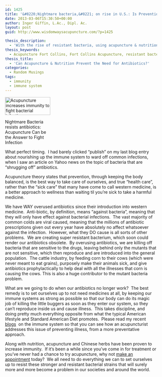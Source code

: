 ```yaml
---
id: 1425
title: '&#8220;Nightmare bacteria,&#8221; on rise in U.S.: Is Prevention via Acupuncture &#038; Nutrition a Better Approach to Health Care?'
date: 2013-03-06T15:30:50+00:00
author: Inger Giffin, L.Ac., Dipl. Ac.
layout: post
guid: http://www.wisdomwaysacupuncture.com/?p=1425

thesis_description:
  - 'With the rise of resistant bacteria, using acupuncture & nutrition to prevent infections is more important than ever.   '
thesis_keywords:
  - Acupuncture Fort Collins, Fort Collins Acupuncture, resistant bacteria
thesis_title:
  - 'Can Acupuncture & Nutrition Prevent the Need for Antibiotics?'
categories:
  - Random Musings
tags:
  - immunity
  - immune system
---
```

<div id="attachment_1426" style="width: 160px" class="wp-caption alignleft">
  <a href="http://www.wisdomwaysacupuncture.com/wp-content/uploads/2013/03/baceria-acupuncturist.jpg"><img class="size-thumbnail wp-image-1426" title="bacteria acupuncturist" src="http://www.wisdomwaysacupuncture.com/wp-content/uploads/2013/03/baceria-acupuncturist-150x59.jpg" alt="Acupuncture increases immunity to fight bacterial infection" width="150" height="59" srcset="http://www.wisdomwaysacupuncture.com/wp-content/uploads/2013/03/baceria-acupuncturist-150x59.jpg 150w, http://www.wisdomwaysacupuncture.com/wp-content/uploads/2013/03/baceria-acupuncturist-300x118.jpg 300w, http://www.wisdomwaysacupuncture.com/wp-content/uploads/2013/03/baceria-acupuncturist.jpg 635w" sizes="(max-width: 150px) 100vw, 150px" /></a>
  
  <p class="wp-caption-text">
    Nightmare Bacteria resists antibiotics: Acupuncture Can be the Answer to Fight Infection
  </p>
</div>

What perfect timing.  I had barely clicked &#8220;publish&#8221; on my last blog entry about nourishing up the immune system to ward off common infections, when I saw an article on Yahoo news on the topic of bacteria that are &#8220;shrugging off&#8221; antibiotics.

Acupuncture theory states that prevention, through keeping the body balanced, is the best way to take care of ourselves, and true &#8220;health care&#8221;, rather than the &#8220;sick care&#8221; that many have come to call western medicine, is a better approach to wellness than waiting til you&#8217;re sick to take a harmful medicine.

We have WAY overused antibiotics since their introduction into western medicine.  Anti-biotic, by definition, means &#8220;against bacteria&#8221;, meaning that they will only have effect against bacterial infections.  The vast majority of common colds are viral caused, meaning that the millions of antibiotic prescriptions given out every year have absolutely no affect whatsoever against the infection.  However, what they DO cause is all sorts of other problems.  We are creating super resistant bacterium, which soon could render our antibiotics obsolete.  By overusing antibiotics, we are killing off bacteria that are sensitive to the drugs, leaving behind only the mutants that are not sensitive, which then reproduce and are introduced into the general population.  The cattle industry, by feeding corn to their cows (which were never meant to eat grains), purposely make their animals sick, and give antibiotics prophylactically to help deal with all the illnesses that corn is causing the cows. This is also a huge contributor to the mutant bacteria problem.

What are we going to do when our antibiotics no longer work?  The best remedy is to set ourselves up to not need medicines at all, by keeping our immune systems as strong as possible so that our body can do its magic job of killing the little buggers as soon as they enter our system, so they can&#8217;t reproduce inside us and cause illness.  This takes discipline, and doing pretty much everything opposite from what the typical American lifestyle and Standard American Diet promotes.  Please read my recent <a title="acupuncture for immunity" href="http://www.wisdomwaysacupuncture.com/2013/02/13/1408/" target="_blank" rel="noopener">blogs</a>  on the immune system so that you can see how an acupuncturist addresses this issue of preventing illness, from a more preventative approach.

Along with nutrition, acupuncture and Chinese herbs have been proven to increase immunity.  If it&#8217;s been a while since you&#8217;ve come in for treatment or you&#8217;ve never had a chance to try acupuncture, why not [make an appointment](http://www.wisdomwaysacupuncture.com/acupuncture-appointment-scheduling/) today?  We all need to do everything we can to set ourselves up to resist these stronger and resistant bacterial strains that will surely more and more become a problem in our societies and around the world.